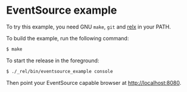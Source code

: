 EventSource example
===================

To try this example, you need GNU `make`, `git` and
[relx](https://github.com/erlware/relx) in your PATH.

To build the example, run the following command:

``` bash
$ make
```

To start the release in the foreground:

``` bash
$ ./_rel/bin/eventsource_example console
```

Then point your EventSource capable browser at
[http://localhost:8080](http://localhost:8080).
